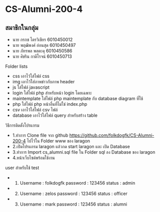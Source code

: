 # CS-Alumni-200-4
## สมาชิกในกลุ่ม
* นาย กรกช    ไตรวิเชียร  6010450012
* นาย พฤฒิพงศ์ อ่อนสุด    6010450497
* นาย ภัทรพล   พลตะคุ    6010450586
* นาย ศิขริน    กาดีโรจน์   6010450713

Folder lists
* css เอาไว้ใส่ไฟล์ css
* img เอาไว้ใส่ภาพข่าวกับภาพ header
* js ใส่ไฟล์ javascript 
* login ใส่ไฟล์ php สำหรับหน้า login โดยเฉพาะ
* maintemplate ใส่ไฟล์ php maintemplate กับ database diagram ที่ใช้
* php ใส่ไฟล์ php หน้าอื่นที่ไม่ใช่ index.php 
* csv เอาไว้ใส่ไฟล์ csv ไฟล์
* database เอาไว้ใส่ไฟล์ query สำหรับสร้าง table

วิธีการติดตั้งโปรแกรม
* 1.ทำการ Clone file จาก github https://github.com/folkdogfk/CS-Alumni-200-4 ไปไว้ใน Folder www ของ laragon
* 2.เปิดโปรแกรม laragon แล้วกด start laragon และ เปิด Database
* 3.ทำการ Import cs_alumni.sql file ใน Folder sql ลง Database ของ laragon 
* 4.หน้าเว็บไซต์พร้อมใช้งาน 

user สำหรับใช้ test
* 1. Username : folkdogfk password : 123456   status : admin
* 2. Username : zelos     password : 123456   status : officer
* 3. Username : mark      password : 123456   status : alumni

